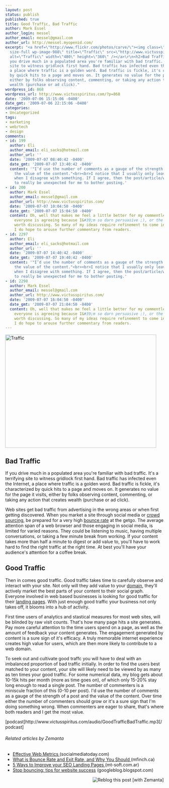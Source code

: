 ```yaml
---
layout: post
status: publish
published: true
title: Good Traffic, Bad Traffic
author: Mark Essel
author_login: messel
author_email: messel@gmail.com
author_url: http://messel.myopenid.com/
excerpt: "<a href=\"http://www.flickr.com/photos/carve/\"><img class=\"aligncenter
  size-full wp-image-988\" title=\"Traffic\" src=\"http://www.victusspiritus.com/wp-content/uploads/2009/07/Traffic.jpg\"
  alt=\"Traffic\" width=\"480\" height=\"360\" /></a>\r\n<h2>Bad Traffic</h2>\r\nIf
  you drive much in a populated area you're familiar with bad traffic. It's a terrifying
  site to witness gridlock first hand. Bad traffic has infected even the Internet,
  a place where traffic is a golden word. Bad traffic is fickle, it's characterized
  by quick hits to a page and moves on. It generates no value for the page it visits,
  either by folks observing content, commenting, or taking any action that creates
  wealth (purchase or ad click)."
wordpress_id: 868
wordpress_url: http://www.victusspiritus.com/?p=868
date: '2009-07-06 15:15:06 -0400'
date_gmt: '2009-07-06 22:15:06 -0400'
categories:
- Uncategorized
tags:
- marketing
- web/tech
- design
comments:
- id: 199
  author: Eli
  author_email: eli_sacks@hotmail.com
  author_url: ''
  date: '2009-07-07 08:40:42 -0400'
  date_gmt: '2009-07-07 13:40:42 -0400'
  content: '"I’d use the number of comments as a gauge of the strength of a post and
    the value of the content."<br><br>I notice that I usually only leave comments
    when I disagree with something. If I agree, then the post/article/whatever has
    to really be unexpected for me to bother posting.'
- id: 200
  author: Mark Essel
  author_email: messel@gmail.com
  author_url: http://www.victusspiritus.com/
  date: '2009-07-07 10:04:50 -0400'
  date_gmt: '2009-07-07 15:04:50 -0400'
  content: Oh, well that makes me feel a little better for my commentless posts. Either
    everyone is agreeing because I&#39;m so darn persuasive ;), or the message isn&#39;t
    worth discussing. So many of my ideas require refinement to come into practice.
    I do hope to arouse further commentary from readers.
- id: 2297
  author: Eli
  author_email: eli_sacks@hotmail.com
  author_url: ''
  date: '2009-07-07 14:40:42 -0400'
  date_gmt: '2009-07-07 19:40:42 -0400'
  content: '"I’d use the number of comments as a gauge of the strength of a post and
    the value of the content."<br><br>I notice that I usually only leave comments
    when I disagree with something. If I agree, then the post/article/whatever has
    to really be unexpected for me to bother posting.'
- id: 2298
  author: Mark Essel
  author_email: messel@gmail.com
  author_url: http://www.victusspiritus.com/
  date: '2009-07-07 16:04:50 -0400'
  date_gmt: '2009-07-07 21:04:50 -0400'
  content: Oh, well that makes me feel a little better for my commentless posts. Either
    everyone is agreeing because I&#39;m so darn persuasive ;), or the message isn&#39;t
    worth discussing. So many of my ideas require refinement to come into practice.
    I do hope to arouse further commentary from readers.
---
```

<p><a href="http://www.flickr.com/photos/carve/"><img class="aligncenter size-full wp-image-988" title="Traffic" src="http://www.victusspiritus.com/wp-content/uploads/2009/07/Traffic.jpg" alt="Traffic" width="480" height="360" /></a></p>
<h2>Bad Traffic</h2>
<p>If you drive much in a populated area you're familiar with bad traffic. It's a terrifying site to witness gridlock first hand. Bad traffic has infected even the Internet, a place where traffic is a golden word. Bad traffic is fickle, it's characterized by quick hits to a page and moves on. It generates no value for the page it visits, either by folks observing content, commenting, or taking any action that creates wealth (purchase or ad click).<a id="more"></a><a id="more-868"></a></p>
<p>Web sites get bad traffic from advertising in the wrong areas or when first getting discovered. When you market a site through social media or <a class="zem_slink" title="Crowdsourcing" rel="wikipedia" href="http://en.wikipedia.org/wiki/Crowdsourcing">crowd sourcing</a>, be prepared for a very high <a class="zem_slink" title="Bounce rate" rel="wikipedia" href="http://en.wikipedia.org/wiki/Bounce_rate">bounce rate</a> at the getgo. The average attention span of a web browser and those engaging in social media, is limited for varied reasons. They could be listening to music, having multiple conversations, or taking a few minute break from working. If your content takes more than half a minute to digest or add value to, you'll have to work hard to find the right traffic at the right time. At best you'll have your audience's attention for a coffee break.</p>
<h2>Good Traffic</h2>
<p>Then in comes good traffic. Good traffic takes time to carefully observe and interact with your site. Not only will they add value to your <a class="zem_slink" title="Domain name" rel="wikipedia" href="http://en.wikipedia.org/wiki/Domain_name">domain</a>, they'll actively market the best parts of your content to their social graph. Everyone involved in web based businesses is looking for good traffic for their <a class="zem_slink" title="Landing page" rel="wikipedia" href="http://en.wikipedia.org/wiki/Landing_page">landing pages</a>. With just enough good traffic your business not only takes off, it blooms into a hub of activity.</p>
<p>First time users of analytics and stastical measures for most web sites, will be blinded by raw visit counts. That's how many page hits a site generates. Pay more careful attention to the time users spend on a page, as well as the amount of feedback your content generates. The engagement generated by content is a sure sign of it's efficacy. A truly memorable internet experience creates high value for users, which are then more likely to contribute to a web domain.</p>
<p>To seek out and cultivate good traffc you will have to deal with an imbalanced proportion of bad traffic initially. In order to find the users best matched to your content, your site will likely need to be viewed by as many as ten times your good traffic. For some numerical data, my blog gets about 10-15k hits per month (more as time goes on), of which only 15-20% stay long enough to read a single post. The number of commenters is a miniscule fraction of this (0-10 per post). I'd use the number of comments as a gauge of the strength of a post and the value of the content. Over time either the number of commenters should grow or it's a sure sign that I'm doing something wrong. When commenters are eager to share, that's where both readers and I get the most value.</p>
<p>[podcast]http://www.victusspiritus.com/audio/GoodTrafficBadTraffic.mp3[/podcast]</p>
<h6 class="zemanta-related-title" style="font-size: 1em;">Related articles by Zemanta</h6>
<ul class="zemanta-article-ul">
<li class="zemanta-article-ul-li"><a href="http://www.socialmediatoday.com/SMC/99007"> Effective Web Metrics </a> (socialmediatoday.com)</li>
<li class="zemanta-article-ul-li"><a href="http://www.mfinch.ca/blog/bounce-rate-and-exit-rate"> What is Bounce Rate and Exit Rate, and Why You Should </a> (mfinch.ca)</li>
<li class="zemanta-article-ul-li"><a href="http://www.mt-soft.com.ar/2009/06/27/5-ways-to-improve-your-seo-landing-pages/"> 5 Ways to Improve your SEO Landing Pages </a> (mt-soft.com.ar)</li>
<li class="zemanta-article-ul-li"><a href="http://googleblog.blogspot.com/2009/02/stop-bouncing-tips-for-website-success.html">Stop bouncing: tips for website success</a> (googleblog.blogspot.com)</li>
</ul>
<div class="zemanta-pixie" style="margin-top: 10px; height: 15px;"><a class="zemanta-pixie-a" title="Reblog this post [with Zemanta]" href="http://reblog.zemanta.com/zemified/654f1ea9-febb-466d-8ee6-991d10bb3d81/"><img class="zemanta-pixie-img" style="border: none; float: right;" src="http://img.zemanta.com/reblog_e.png?x-id=654f1ea9-febb-466d-8ee6-991d10bb3d81" alt="Reblog this post [with Zemanta]" /></a><span class="zem-script more-related pretty-attribution"><script src="http://static.zemanta.com/readside/loader.js" type="text/javascript"></script></span></div>
